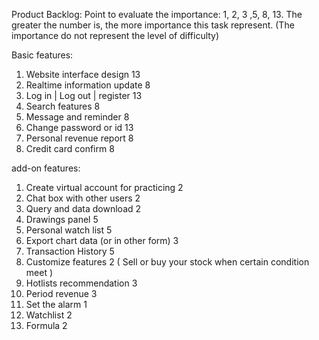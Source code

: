Product Backlog: Point to evaluate the importance: 1, 2, 3 ,5, 8, 13.
The greater the number is, the more importance this task represent. (The
importance do not represent the level of difficulty)

Basic features: 
1. Website interface design 13 
2. Realtime information update 8 
3. Log in \| Log out \| register 13 
4. Search features 8 
5. Message and reminder 8 
6. Change password or id 13 
7. Personal revenue report 8 
8.  Credit card confirm 8

add-on features:
1. Create virtual account for practicing 2 
2. Chat box with other users 2 
3. Query and data download 2 
4. Drawings panel 5 
5. Personal watch list 5 
6. Export chart data (or in other form) 3 
7. Transaction History 5 
8. Customize features 2 ( Sell or buy your stock when certain condition meet ) 
9. Hotlists recommendation 3 
10. Period revenue 3 
11. Set the alarm 1 
12. Watchlist 2 
13. Formula 2
